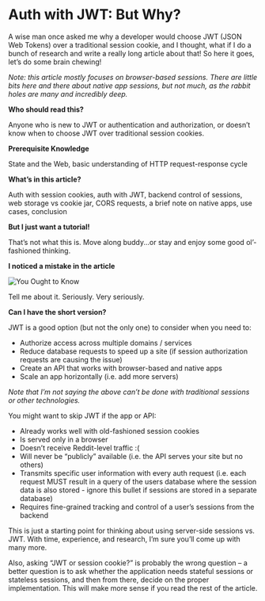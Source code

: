 # Auth with JWT: But Why?
A wise man once asked me why a developer would choose JWT (JSON Web Tokens) over a traditional session cookie, and I thought, what if I do a bunch of research and write a really long article about that! So here it goes, let’s do some brain chewing!

*Note: this article mostly focuses on browser-based sessions. There are little bits here and there about native app sessions, but not much, as the rabbit holes are many and incredibly deep.*

**Who should read this?**

Anyone who is new to JWT or authentication and authorization, or doesn’t know when to choose JWT over traditional session cookies.

**Prerequisite Knowledge**

State and the Web, basic understanding of HTTP request-response cycle

**What’s in this article?**

Auth with session cookies, auth with JWT, backend control of sessions, web storage vs cookie jar, CORS requests, a brief note on native apps, use cases, conclusion

**But I just want a tutorial!**

That’s not what this is. Move along buddy...or stay and enjoy some good ol’-fashioned thinking.

**I noticed a mistake in the article**

![You Ought to Know](/images/you-ought-to-know.jpg)

Tell me about it. Seriously. Very seriously.

**Can I have the short version?**

JWT is a good option (but not the only one) to consider when you need to:
* Authorize access across multiple domains / services
* Reduce database requests to speed up a site (if session authorization requests are causing the issue)
* Create an API that works with browser-based and native apps
* Scale an app horizontally (i.e. add more servers)

*Note that I’m not saying the above can’t be done with traditional sessions or other technologies.*

You might want to skip JWT if the app or API:
* Already works well with old-fashioned session cookies
* Is served only in a browser
* Doesn’t receive Reddit-level traffic :(
* Will never be “publicly” available (i.e. the API serves your site but no others)
* Transmits specific user information with every auth request (i.e. each request MUST result in a query of the users database where the session data is also stored - ignore this bullet if sessions are stored in a separate database)
* Requires fine-grained tracking and control of a user’s sessions from the backend

This is just a starting point for thinking about using server-side sessions vs. JWT. With time, experience, and research, I’m sure you’ll come up with many more. 

Also, asking “JWT or session cookie?” is probably the wrong question – a better question is to ask whether the application needs stateful sessions or stateless sessions, and then from there, decide on the proper implementation. This will make more sense if you read the rest of the article.

